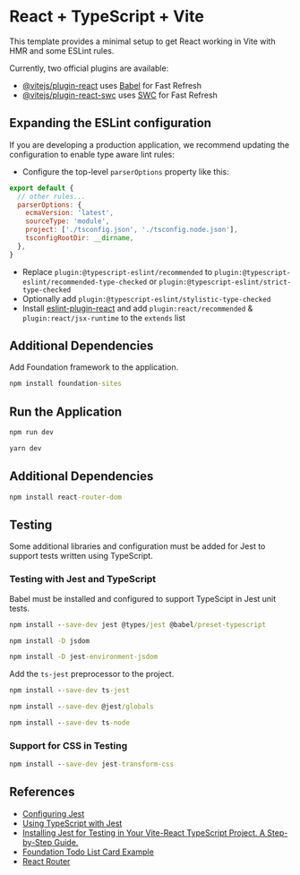 # React + TypeScript + Vite

This template provides a minimal setup to get React working in Vite with HMR and some ESLint rules.

Currently, two official plugins are available:

- [@vitejs/plugin-react](https://github.com/vitejs/vite-plugin-react/blob/main/packages/plugin-react/README.md) uses [Babel](https://babeljs.io/) for Fast Refresh
- [@vitejs/plugin-react-swc](https://github.com/vitejs/vite-plugin-react-swc) uses [SWC](https://swc.rs/) for Fast Refresh

## Expanding the ESLint configuration

If you are developing a production application, we recommend updating the configuration to enable type aware lint rules:

- Configure the top-level `parserOptions` property like this:

```js
export default {
  // other rules...
  parserOptions: {
    ecmaVersion: 'latest',
    sourceType: 'module',
    project: ['./tsconfig.json', './tsconfig.node.json'],
    tsconfigRootDir: __dirname,
  },
}
```

- Replace `plugin:@typescript-eslint/recommended` to `plugin:@typescript-eslint/recommended-type-checked` or `plugin:@typescript-eslint/strict-type-checked`
- Optionally add `plugin:@typescript-eslint/stylistic-type-checked`
- Install [eslint-plugin-react](https://github.com/jsx-eslint/eslint-plugin-react) and add `plugin:react/recommended` & `plugin:react/jsx-runtime` to the `extends` list

## Additional Dependencies

Add Foundation framework to the application.

```cmd
npm install foundation-sites
```

## Run the Application

```cmd
npm run dev

yarn dev
```

## Additional Dependencies

```cmd
npm install react-router-dom
```

## Testing
Some additional libraries and configuration must be added for Jest to support tests written using TypeScript.

### Testing with Jest and TypeScript

Babel must be installed and configured to support TypeScipt in Jest unit tests.

```cmd
npm install --save-dev jest @types/jest @babel/preset-typescript

npm install -D jsdom

npm install -D jest-environment-jsdom
```

Add the `ts-jest` preprocessor to the project.

```cmd
npm install --save-dev ts-jest

npm install --save-dev @jest/globals

npm install --save-dev ts-node
```

### Support for CSS in Testing

```cmd
npm install --save-dev jest-transform-css
```

## References

- [Configuring Jest](https://jestjs.io/docs/configuration)
- [Using TypeScript with Jest](https://jestjs.io/docs/getting-started#using-typescript)
- [Installing Jest for Testing in Your Vite-React TypeScript Project. A Step-by-Step Guide.](https://dev.to/hannahadora/jest-testing-with-vite-and-react-typescript-4bap)
- [Foundation Todo List Card Example](https://get.foundation/building-blocks/blocks/todo-list-card.html)
- [React Router](https://reactrouter.com/en/main)